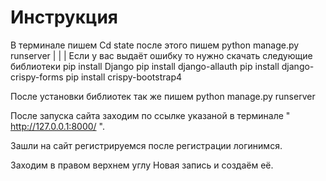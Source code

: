 # Инструкция 
В терминале пишем Cd state после этого пишем python manage.py runserver
 |
 | 
 |
Если у вас выдаёт ошибку то нужно скачать следующие библиотеки 
pip install Django
pip install django-allauth
pip install django-crispy-forms
pip install crispy-bootstrap4

После установки библиотек так же пишем python manage.py runserver 

После запуска сайта заходим по ссылке указаной в терминале " http://127.0.0.1:8000/ ".

Зашли на сайт регистрируемся после регистрации логинимся. 

Заходим в правом верхнем углу Новая запись и создаём её.

